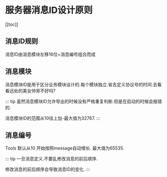 # 服务器消息ID设计原则

[[toc]]

## 消息ID规则

消息ID由消息模块左移16位+消息编号组合而成

## 消息模块

消息模块ID是用于区分业务模块设计的.每个模块独立.省去定义协议号的时间.去看看远处的美女帅哥不好吗?

::: tip
虽然消息模块ID允许导出的时候没有严格重复判断.但是在启动的时候会报错的.

消息模块ID的范围从10往上加-最大值为32767.
:::

## 消息编号

Tools 默认从10 开始按照message自动增长. 最大值为65535.

::: tip
一旦消息定义.不要乱修改消息的前后顺序.

修改消息的前后顺序会导致消息ID的变化.
:::
